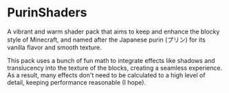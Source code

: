 # PurinShaders

A vibrant and warm shader pack that aims to keep and enhance the blocky style of Minecraft, and named after the Japanese purin (プリン) for its vanilla flavor and smooth texture.

This pack uses a bunch of fun math to integrate effects like shadows and translucency into the texture of the blocks, creating a seamless experience.
As a result, many effects don't need to be calculated to a high level of detail, keeping performance reasonable (I hope).

